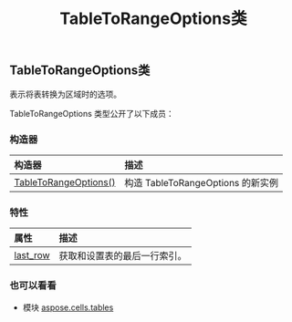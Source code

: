 ﻿---
title: TableToRangeOptions类
second_title: Aspose.Cells for Python via .NET API 参考文献
description:
type: docs
weight: 90
url: /zh/python-net/aspose.cells.tables/tabletorangeoptions/
is_root: false
---
## TableToRangeOptions类
表示将表转换为区域时的选项。



TableToRangeOptions 类型公开了以下成员：

### 构造器
|构造器|描述|
| :- | :- |
| [TableToRangeOptions()](/cells/zh/python-net/aspose.cells.tables/tabletorangeoptions/__init__/#) |构造 TableToRangeOptions 的新实例|


### 特性
|属性|描述|
| :- | :- |
| [last_row](/cells/zh/python-net/aspose.cells.tables/tabletorangeoptions/last_row) |获取和设置表的最后一行索引。|



### 也可以看看
* 模块 [aspose.cells.tables](..)
